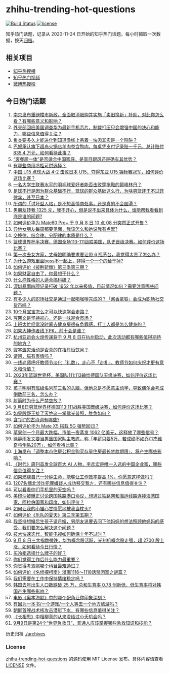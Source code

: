 # zhihu-trending-hot-questions

[![Build Status](https://github.com/justjavac/zhihu-trending-hot-questions/workflows/ci/badge.svg?branch=master)](https://github.com/justjavac/zhihu-trending-hot-questions/actions)
[![license](https://img.shields.io/github/license/justjavac/zhihu-trending-hot-questions)](https://github.com/justjavac/zhihu-trending-hot-questions/blob/master/LICENSE)

知乎热门话题，记录从 2020-11-24
日开始的知乎热门话题。每小时抓取一次数据，按天[归档](./archives)。

## 相关项目

- [知乎热搜榜](https://github.com/justjavac/zhihu-trending-top-search)
- [知乎热门视频](https://github.com/justjavac/zhihu-trending-hot-video)
- [微博热搜榜](https://github.com/justjavac/weibo-trending-hot-search)

## 今日热门话题

<!-- BEGIN -->
<!-- 最后更新时间 Sat Sep 09 2023 05:01:23 GMT+0800 (China Standard Time) -->

1. [南京发布重磅楼市新政，全面取消限购并实施「卖旧换新」补助，对此你怎么看？有哪些意义和影响？](https://www.zhihu.com/question/621046964)
1. [外交部回应美国调查华为最新手机芯片，制裁打压只会增强中国的决心和能力，哪些信息值得关注？](https://www.zhihu.com/question/621088795)
1. [鱼类要多久才能进化到知道渔线上吊着一块肉其实是一个陷阱？](https://www.zhihu.com/question/67974560)
1. [巴奴承认旗下超岛火锅店羊肉卷含鸭肉，每桌凭支付记录赔一千元，总计赔付 835.4 万元，如何看待此事？](https://www.zhihu.com/question/621047866)
1. [“客餐厨一体”是否适合中国家庭，是盲目跟风还是确有其优势？](https://www.zhihu.com/question/620752487)
1. [有哪些商用冷柜可供选择？](https://www.zhihu.com/question/47051304)
1. [中国 U15 点球大战 4-2 击败日本 U15，夺得东亚 U15 锦标赛冠军，如何评价这场比赛？](https://www.zhihu.com/question/621156491)
1. [一名大学生联赛水平的羽毛球爱好者能否击败穿拖鞋的巅峰林丹？](https://www.zhihu.com/question/619980477)
1. [足球不行是因为群众基础不行，篮球的群众基础这么行，为啥男篮还干不过菲律宾，甚至日本？](https://www.zhihu.com/question/620464868)
1. [所谓的「讨坏型人格」是不想高情商处事，还是真的不会圆滑？](https://www.zhihu.com/question/620998257)
1. [男朋友转我 1325 元，我不开心，但是说不出来具体为什么，谁能帮我看看到底是谁的问题?](https://www.zhihu.com/question/620112583)
1. [如何评价华为 Mate60 Pro+ 于 9 月 8 日 10 点 08 分突然正式开售？](https://www.zhihu.com/question/621058178)
1. [异地女朋友每周都要见面，我该怎么和她说我有点累?](https://www.zhihu.com/question/620677850)
1. [交换律、结合律、分配律的本质是什么？](https://www.zhihu.com/question/285971671)
1. [篮球世界杯半决赛，德国全场113-111战胜美国，队史晋级决赛。如何评价这场比赛？](https://www.zhihu.com/question/621172461)
1. [第一次去女方家，丈母娘明确要求要让带 6 瓶茅台，我觉得太贵了怎么办？](https://www.zhihu.com/question/618374878)
1. [为什么游戏里面boss不一起上，非得一个一个的给干掉?](https://www.zhihu.com/question/579207613)
1. [如何评价《披荆斩棘》第三季第三期？](https://www.zhihu.com/question/621046778)
1. [如果财富自由了，你最想干什么？](https://www.zhihu.com/question/611716781)
1. [什么样性格的人适合搞科研？](https://www.zhihu.com/question/576623619)
1. [深圳暴雨四项记录打破 1952 年以来极值，目前情况如何？需要注意哪些问题？](https://www.zhihu.com/question/621105820)
1. [有多少人的职场社交是通过一起喝咖啡完成的？「酱香拿铁」会成为职场社交货币吗？](https://www.zhihu.com/question/620909711)
1. [10个月宝宝怎么才可以快速学会走路？](https://www.zhihu.com/question/611044128)
1. [写网文是坚持初心，还是一味迎合市场？](https://www.zhihu.com/question/621035881)
1. [上班太忙经常没时间去健身房很有负罪感，打工人都是怎么健身的？](https://www.zhihu.com/question/620836470)
1. [如果大神作者线下PK，前十会是谁？](https://www.zhihu.com/question/620711611)
1. [杭州亚运会火炬传递将于 9 月 8 日在杭州启动，此次活动都有哪些值得期待的地方？](https://www.zhihu.com/question/620906392)
1. [寰宇蝗灾活动是否真的在抬丹恒饮月？](https://www.zhihu.com/question/621076940)
1. [请问，猫有表情吗？](https://www.zhihu.com/question/620907933)
1. [一线老师呼吁教师节淡化「礼数」，走心不「走礼」，教师节如何庆祝才更有意义和价值？](https://www.zhihu.com/question/621084371)
1. [2023年篮球世界杯，美国队111:113输给德国队无缘决赛，如何评价这场比赛？](https://www.zhihu.com/question/621167034)
1. [孩子明明有班级名列前三名的头脑，但他总是不愿意主动学，导致偶尔会考成倒数前三名，怎么办？](https://www.zhihu.com/question/585553610)
1. [射箭时为什么严禁空放？](https://www.zhihu.com/question/39936292)
1. [9 月8日男篮世界杯德国113:111战胜美国晋级决赛，如何评价这场比赛？](https://www.zhihu.com/question/621172296)
1. [如果殷野王接了灭绝这一掌佛光普照，胜负如何？](https://www.zhihu.com/question/367166323)
1. [含“月”的古诗词有哪些?](https://www.zhihu.com/question/621094635)
1. [如何评价华为 Mate X5 搭载 5G 强势回归？](https://www.zhihu.com/question/621076871)
1. [苹果创一个月最大跌幅，市值一夜蒸发 1062 亿美元，这释放了哪些信号？](https://www.zhihu.com/question/620877319)
1. [徐静雨发文要当男篮国家队主教练，称「年薪只要5万、若成绩不如乔尔杰维奇将倒贴20万」，如何看待此事？](https://www.zhihu.com/question/620717178)
1. [上海发布「调整本市住房公积金购买存量住房最长贷款期限」，将产生哪些影响？](https://www.zhihu.com/question/620931715)
1. [《时代》周刊首发全球百大 AI 人物，李彦宏是唯一入选的中国企业家，哪些信息值得关注？](https://www.zhihu.com/question/621053891)
1. [如果燃烧自己一分钟生命，能够让工作效率提高 1%，你愿意这样做吗？](https://www.zhihu.com/question/617369887)
1. [1207名缅北涉诈犯罪嫌疑人成功移交我方，还有哪些信息值得关注？](https://www.zhihu.com/question/621065800)
1. [可以看看你们手机里的天空吗？](https://www.zhihu.com/question/620910770)
1. [美印沙被曝正讨论跨国铁路港口协议，想通过铁路网和海运线路连接海湾国家、阿拉伯国家和印度，如何评价？](https://www.zhihu.com/question/621061716)
1. [如何让我的小猫心甘情愿地被我当枕头?](https://www.zhihu.com/question/618566653)
1. [如何评价《乐队的夏天》第三季第五期？](https://www.zhihu.com/question/621046413)
1. [我坚持想婚后生孩子请月嫂，男朋友说要去问下他妈妈的想法照顾他妈妈的感受，我们要怎么解决这个问题？](https://www.zhihu.com/question/620827882)
1. [技术快速迭代，智能电视如何确保十年不过时？](https://www.zhihu.com/question/620914960)
1. [9 月 8 日三大指数微跌，华为概念股活跃，光刻机概念股走强，超 2700 股上涨，如何看待今日行情？](https://www.zhihu.com/question/621053297)
1. [买冷柜选择什么牌子的好？](https://www.zhihu.com/question/287884946)
1. [你们觉得工作后什么能力最重要？](https://www.zhihu.com/question/412895123)
1. [你觉得考驾照哪个科目最难通过？](https://www.zhihu.com/question/612019003)
1. [如何评价《名侦探柯南》漫画1116～1118话禁闭室之谜篇？](https://www.zhihu.com/question/620884297)
1. [我们需要在工作中保持情绪稳定吗？](https://www.zhihu.com/question/620465243)
1. [韩国去年出生人口数跌破 25 万，总和生育率 0.78 创新低，低生育率将对韩国产生哪些影响？](https://www.zhihu.com/question/619973444)
1. [电影《奥本海默》中的哪个配角让你印象深刻？](https://www.zhihu.com/question/620640558)
1. [有因为一本书/一个游戏/一个人等去一个地方旅游吗？](https://www.zhihu.com/question/618592164)
1. [朝鲜首艘战术核攻击潜艇下水，有哪些信息值得关注？](https://www.zhihu.com/question/621055060)
1. [《长相思》中相柳真的从来没给过小夭机会吗？](https://www.zhihu.com/question/619698010)
1. [9月9日是第24个“世界急救日”，普通人应该掌握哪些急救知识和技能？](https://www.zhihu.com/question/620945736)

<!-- END -->

历史归档 [./archives](./archives)

### License

[zhihu-trending-hot-questions](https://github.com/justjavac/zhihu-trending-hot-questions)
的源码使用 MIT License 发布。具体内容请查看 [LICENSE](./LICENSE) 文件。
